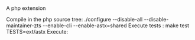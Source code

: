 # 
A php extension 

Compile in the php source tree:
./configure --disable-all --disable-maintainer-zts --enable-cli --enable-astx=shared
Execute tests :
make test TESTS=ext/astx
Execute:


